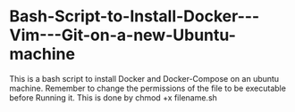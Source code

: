 # Bash-Script-to-Install-Docker---Vim---Git-on-a-new-Ubuntu-machine
   This is a bash script to install Docker and Docker-Compose on an ubuntu machine.
   Remember to change the permissions of the file to be executable before Running it.
   This is done by chmod +x filename.sh
